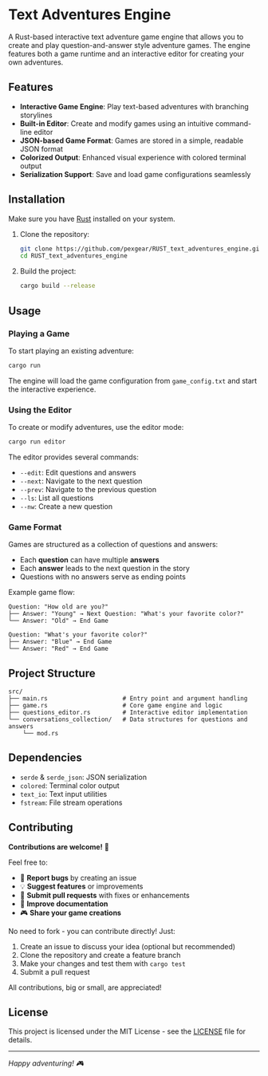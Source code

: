 # Text Adventures Engine

A Rust-based interactive text adventure game engine that allows you to create and play question-and-answer style adventure games. The engine features both a game runtime and an interactive editor for creating your own adventures.

## Features

- **Interactive Game Engine**: Play text-based adventures with branching storylines
- **Built-in Editor**: Create and modify games using an intuitive command-line editor
- **JSON-based Game Format**: Games are stored in a simple, readable JSON format
- **Colorized Output**: Enhanced visual experience with colored terminal output
- **Serialization Support**: Save and load game configurations seamlessly

## Installation

Make sure you have [Rust](https://rustup.rs/) installed on your system.

1. Clone the repository:
   ```bash
   git clone https://github.com/pexgear/RUST_text_adventures_engine.git
   cd RUST_text_adventures_engine
   ```

2. Build the project:
   ```bash
   cargo build --release
   ```

## Usage

### Playing a Game

To start playing an existing adventure:

```bash
cargo run
```

The engine will load the game configuration from `game_config.txt` and start the interactive experience.

### Using the Editor

To create or modify adventures, use the editor mode:

```bash
cargo run editor
```

The editor provides several commands:
- `--edit`: Edit questions and answers
- `--next`: Navigate to the next question
- `--prev`: Navigate to the previous question
- `--ls`: List all questions
- `--nw`: Create a new question

### Game Format

Games are structured as a collection of questions and answers:
- Each **question** can have multiple **answers**
- Each **answer** leads to the next question in the story
- Questions with no answers serve as ending points

Example game flow:
```
Question: "How old are you?"
├── Answer: "Young" → Next Question: "What's your favorite color?"
└── Answer: "Old" → End Game

Question: "What's your favorite color?"
├── Answer: "Blue" → End Game
└── Answer: "Red" → End Game
```

## Project Structure

```
src/
├── main.rs                     # Entry point and argument handling
├── game.rs                     # Core game engine and logic
├── questions_editor.rs         # Interactive editor implementation
└── conversations_collection/   # Data structures for questions and answers
    └── mod.rs
```

## Dependencies

- `serde` & `serde_json`: JSON serialization
- `colored`: Terminal color output
- `text_io`: Text input utilities
- `fstream`: File stream operations

## Contributing

**Contributions are welcome!** 🎉

Feel free to:
- 🐛 **Report bugs** by creating an issue
- 💡 **Suggest features** or improvements
- 📝 **Submit pull requests** with fixes or enhancements
- 📖 **Improve documentation**
- 🎮 **Share your game creations**

No need to fork - you can contribute directly! Just:
1. Create an issue to discuss your idea (optional but recommended)
2. Clone the repository and create a feature branch
3. Make your changes and test them with `cargo test`
4. Submit a pull request

All contributions, big or small, are appreciated!

## License

This project is licensed under the MIT License - see the [LICENSE](LICENSE) file for details.

---

*Happy adventuring! 🎮*
